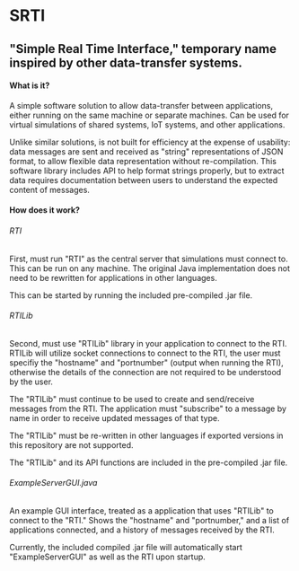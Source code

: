 # SRTI

## "Simple Real Time Interface," temporary name inspired by other data-transfer systems.

#### What is it?

A simple software solution to allow data-transfer between applications, either running on the same machine or separate machines. Can be used for virtual simulations of shared systems, IoT systems, and other applications.

Unlike similar solutions, is not built for efficiency at the expense of usability: data messages are sent and received as "string" representations of JSON format, to allow flexible data representation without re-compilation. This software library includes API to help format strings properly, but to extract data requires documentation between users to understand the expected content of messages. 

#### How does it work?

###### RTI

First, must run "RTI" as the central server that simulations must connect to. This can be run on any machine. The original Java implementation does not need to be rewritten for applications in other languages.

This can be started by running the included pre-compiled .jar file.

###### RTILib

Second, must use "RTILib" library in your application to connect to the RTI. RTILib will utilize socket connections to connect to the RTI, the user must specifiy the "hostname" and "portnumber" (output when running the RTI), otherwise the details of the connection are not required to be understood by the user.

The "RTILib" must continue to be used to create and send/receive messages from the RTI. The application must "subscribe" to a message by name in order to receive updated messages of that type.

The "RTILib" must be re-written in other languages if exported versions in this repository are not supported.

The "RTILib" and its API functions are included in the pre-compiled .jar file.

###### ExampleServerGUI.java

An example GUI interface, treated as a application that uses "RTILib" to connect to the "RTI." Shows the "hostname" and "portnumber," and a list of applications connected, and a history of messages received by the RTI. 

Currently, the included compiled .jar file will automatically start "ExampleServerGUI" as well as the RTI upon startup.

